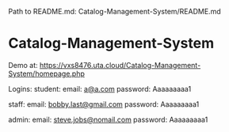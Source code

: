 Path to README.md: Catalog-Management-System/README.md

# Catalog-Management-System

Demo at:
https://vxs8476.uta.cloud/Catalog-Management-System/homepage.php

Logins:
student:
email: a@a.com
password: Aaaaaaaaa1

staff:
email: bobby.last@gmail.com
password: Aaaaaaaaa1

admin:
email: steve.jobs@nomail.com
password: Aaaaaaaaa1
